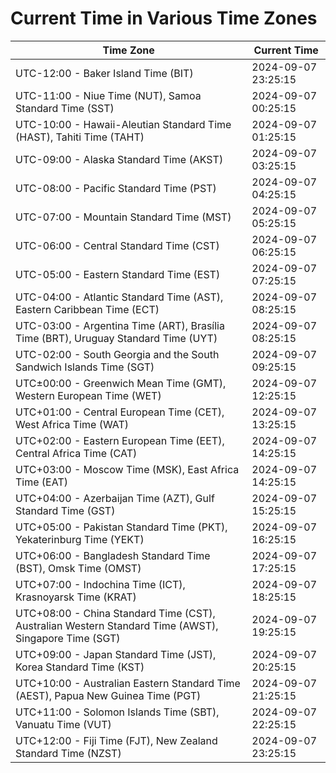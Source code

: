 # Current Time in Various Time Zones

| Time Zone | Current Time |
|-----------|--------------|
| UTC-12:00 - Baker Island Time (BIT) | 2024-09-07 23:25:15 |
| UTC-11:00 - Niue Time (NUT), Samoa Standard Time (SST) | 2024-09-07 00:25:15 |
| UTC-10:00 - Hawaii-Aleutian Standard Time (HAST), Tahiti Time (TAHT) | 2024-09-07 01:25:15 |
| UTC-09:00 - Alaska Standard Time (AKST) | 2024-09-07 03:25:15 |
| UTC-08:00 - Pacific Standard Time (PST) | 2024-09-07 04:25:15 |
| UTC-07:00 - Mountain Standard Time (MST) | 2024-09-07 05:25:15 |
| UTC-06:00 - Central Standard Time (CST) | 2024-09-07 06:25:15 |
| UTC-05:00 - Eastern Standard Time (EST) | 2024-09-07 07:25:15 |
| UTC-04:00 - Atlantic Standard Time (AST), Eastern Caribbean Time (ECT) | 2024-09-07 08:25:15 |
| UTC-03:00 - Argentina Time (ART), Brasília Time (BRT), Uruguay Standard Time (UYT) | 2024-09-07 08:25:15 |
| UTC-02:00 - South Georgia and the South Sandwich Islands Time (SGT) | 2024-09-07 09:25:15 |
| UTC±00:00 - Greenwich Mean Time (GMT), Western European Time (WET) | 2024-09-07 12:25:15 |
| UTC+01:00 - Central European Time (CET), West Africa Time (WAT) | 2024-09-07 13:25:15 |
| UTC+02:00 - Eastern European Time (EET), Central Africa Time (CAT) | 2024-09-07 14:25:15 |
| UTC+03:00 - Moscow Time (MSK), East Africa Time (EAT) | 2024-09-07 14:25:15 |
| UTC+04:00 - Azerbaijan Time (AZT), Gulf Standard Time (GST) | 2024-09-07 15:25:15 |
| UTC+05:00 - Pakistan Standard Time (PKT), Yekaterinburg Time (YEKT) | 2024-09-07 16:25:15 |
| UTC+06:00 - Bangladesh Standard Time (BST), Omsk Time (OMST) | 2024-09-07 17:25:15 |
| UTC+07:00 - Indochina Time (ICT), Krasnoyarsk Time (KRAT) | 2024-09-07 18:25:15 |
| UTC+08:00 - China Standard Time (CST), Australian Western Standard Time (AWST), Singapore Time (SGT) | 2024-09-07 19:25:15 |
| UTC+09:00 - Japan Standard Time (JST), Korea Standard Time (KST) | 2024-09-07 20:25:15 |
| UTC+10:00 - Australian Eastern Standard Time (AEST), Papua New Guinea Time (PGT) | 2024-09-07 21:25:15 |
| UTC+11:00 - Solomon Islands Time (SBT), Vanuatu Time (VUT) | 2024-09-07 22:25:15 |
| UTC+12:00 - Fiji Time (FJT), New Zealand Standard Time (NZST) | 2024-09-07 23:25:15 |
